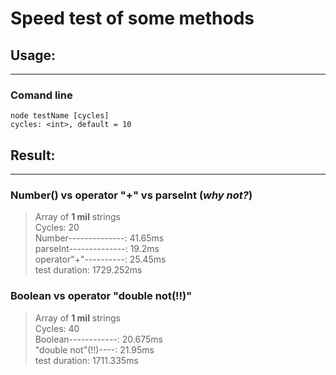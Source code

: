 # Speed test of some methods
## Usage:
***
### Comand line
```
node testName [cycles]
cycles: <int>, default = 10
```
## Result:
***
### **Number()** vs **operator "+"** vs **parseInt** (*why not?*)
>Array of **1 mil** strings <br>
>Cycles: 20 <br>
>Number--------------: 41.65ms <br>
>parseInt--------------: 19.2ms <br>
>operator"+"----------: 25.45ms <br>
>test duration: 1729.252ms

### **Boolean** vs **operator "double not(!!)"**
>Array of **1 mil** strings <br>
>Cycles: 40 <br>
>Boolean------------: 20.675ms <br>
>"double not"(!!)----: 21.95ms <br>
>test duration: 1711.335ms <br>
